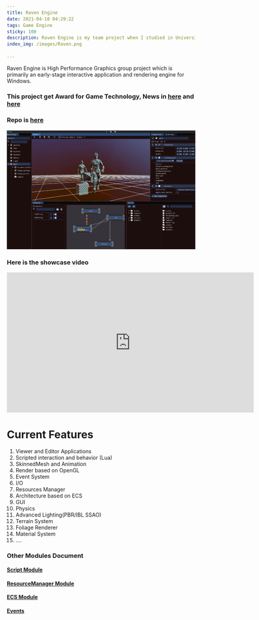 ```yaml
---
title: Raven Engine
date: 2021-04-10 04:29:22
tags: Game Engine
sticky: 100
description: Raven Engine is my team project when I studied in University of Leeds
index_img: /images/Raven.png

---
```


Raven Engine is High Performance Graphics group project which is primarily an early-stage interactive application and rendering engine for Windows. 

### This project get Award for Game Technology, News in [here](https://gamerepublic.net/networking-events/student-showcases/) and [here](https://eps.leeds.ac.uk/computing/news/article/5726/leeds-students-receive-red-kite-game-award-at-the-2021-game-republic-student-showcase)

### Repo is [here](https://gitlab.com/SC17BH/hpg_group_project)

![](/images/raven.gif)

### Here is the showcase video

<p align="center">
<iframe width="660" height="375" src="https://www.youtube.com/embed/YLsFN1mp2V8?start=52" frameborder="0" allowfullscreen></iframe>
</p>


# Current Features

1. Viewer and Editor Applications
2. Scripted interaction and behavior (Lua)
3. SkinnedMesh and Animation
4. Render based on OpenGL
5. Event System
6. I/O
7. Resources Manager
8. Architecture based on ECS
9. GUI
10. Physics
11. Advanced Lighting(PBR/IBL SSAO)
12. Terrain System
13. Foliage Renderer
14. Material System
15. ....
### Other Modules Document

#### [Script Module](https://gitlab.com/SC17BH/hpg_group_project/-/blob/master/RavenEngine/Raven/Source/Scripts/ReadMe.md)

#### [ResourceManager Module](https://gitlab.com/SC17BH/hpg_group_project/-/blob/master/RavenEngine/Raven/Source/ResourceManager/README.md)

#### [ECS Module](https://gitlab.com/SC17BH/hpg_group_project/-/blob/master/RavenEngine/Raven/Source/Scene/ReadMe.md)

#### [Events](https://gitlab.com/SC17BH/hpg_group_project/-/blob/master/RavenEngine/Raven/Source/Event/ReadMe.md)



